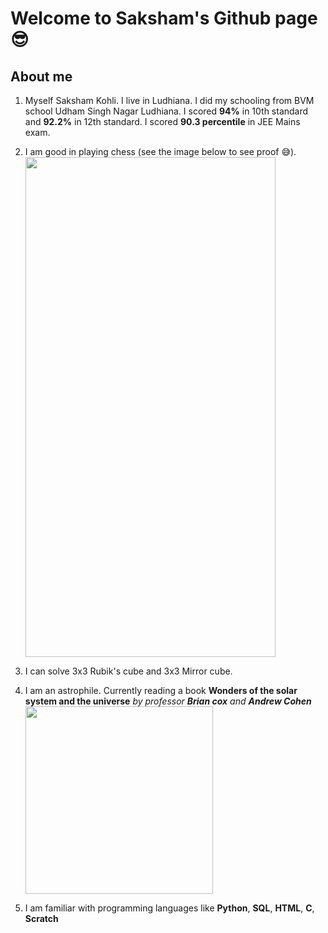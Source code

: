 # Welcome to Saksham's Github page 😎
## About me
1. Myself Saksham Kohli. I live in Ludhiana. I did my schooling from BVM school Udham Singh Nagar Ludhiana. I scored **94%** in 10th standard and **92.2%** in 12th standard. I scored **90.3 percentile** in JEE Mains exam.
1. I am good in playing chess (see the image below to see proof 😅).
     <img src="https://user-images.githubusercontent.com/98526440/171870733-464a394a-6e0a-4c7a-b776-4cbfd56b37c8.jpg" width="400" height="800">

3. I can solve 3x3 Rubik's cube and 3x3 Mirror cube.
4. I am an astrophile. Currently reading a book **Wonders of the solar system and the universe** *by professor **Brian cox** and **Andrew Cohen***
     <img src="https://user-images.githubusercontent.com/98526440/171870795-ee7e92b9-7c96-4db3-a2c1-8ff91793d4a1.JPG" width="300" height="300">

6. I am familiar with programming languages like **Python**, **SQL**, **HTML**, **C**, **Scratch**
